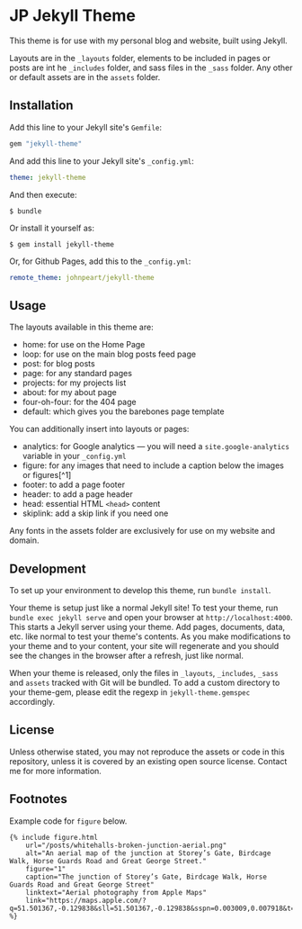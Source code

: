 # JP Jekyll Theme

This theme is for use with my personal blog and website, built using Jekyll.

Layouts are in the `_layouts` folder, elements to be included in pages or posts are int he `_includes` folder, and sass files in the `_sass` folder. Any other or default assets are in the `assets` folder.


## Installation

Add this line to your Jekyll site's `Gemfile`:

```ruby
gem "jekyll-theme"
```

And add this line to your Jekyll site's `_config.yml`:

```yaml
theme: jekyll-theme
```

And then execute:

    $ bundle

Or install it yourself as:

    $ gem install jekyll-theme
    
Or, for Github Pages, add this to the `_config.yml`:

```yaml
remote_theme: johnpeart/jekyll-theme
```

## Usage

The layouts available in this theme are:

- home: for use on the Home Page
- loop: for use on the main blog posts feed page
- post: for blog posts
- page: for any standard pages
- projects: for my projects list
- about: for my about page
- four-oh-four: for the 404 page
- default: which gives you the barebones page template

You can additionally insert into layouts or pages:

- analytics: for Google analytics — you will need a `site.google-analytics` variable in your `_config.yml`
- figure: for any images that need to include a caption below the images or figures[^1]
- footer: to add a page footer
- header: to add a page header
- head: essential HTML `<head>` content
- skiplink: add a skip link if you need one

Any fonts in the assets folder are exclusively for use on my website and domain.

## Development

To set up your environment to develop this theme, run `bundle install`.

Your theme is setup just like a normal Jekyll site! To test your theme, run `bundle exec jekyll serve` and open your browser at `http://localhost:4000`. This starts a Jekyll server using your theme. Add pages, documents, data, etc. like normal to test your theme's contents. As you make modifications to your theme and to your content, your site will regenerate and you should see the changes in the browser after a refresh, just like normal.

When your theme is released, only the files in `_layouts`, `_includes`, `_sass` and `assets` tracked with Git will be bundled.
To add a custom directory to your theme-gem, please edit the regexp in `jekyll-theme.gemspec` accordingly.

## License

Unless otherwise stated, you may not reproduce the assets or code in this repository, unless it is covered by an existing open source license. Contact me for more information.

## Footnotes

Example code for `figure` below.

```liquid
{% include figure.html   
	url="/posts/whitehalls-broken-junction-aerial.png" 
	alt="An aerial map of the junction at Storey’s Gate, Birdcage Walk, Horse Guards Road and Great George Street."
	figure="1" 
	caption="The junction of Storey’s Gate, Birdcage Walk, Horse Guards Road and Great George Street"
	linktext="Aerial photography from Apple Maps"
	link="https://maps.apple.com/?q=51.501367,-0.129838&sll=51.501367,-0.129838&sspn=0.003009,0.007918&t=h"
%}
```
